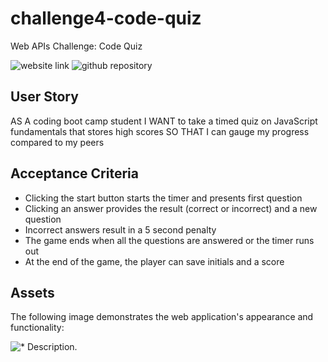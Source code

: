 # challenge4-code-quiz
Web APIs Challenge: Code Quiz

![website link](https://claire-sky.github.io/challenge4-code-quiz/)
![github repository](https://github.com/claire-sky/challenge4-code-quiz)

## User Story
AS A coding boot camp student
I WANT to take a timed quiz on JavaScript fundamentals that stores high scores
SO THAT I can gauge my progress compared to my peers

## Acceptance Criteria
* Clicking the start button starts the timer and presents first question
* Clicking an answer provides the result (correct or incorrect) and a new question
* Incorrect answers result in a 5 second penalty
* The game ends when all the questions are answered or the timer runs out
* At the end of the game, the player can save initials and a score

## Assets

The following image demonstrates the web application's appearance and functionality:

![* Description.](./assets/images/...)